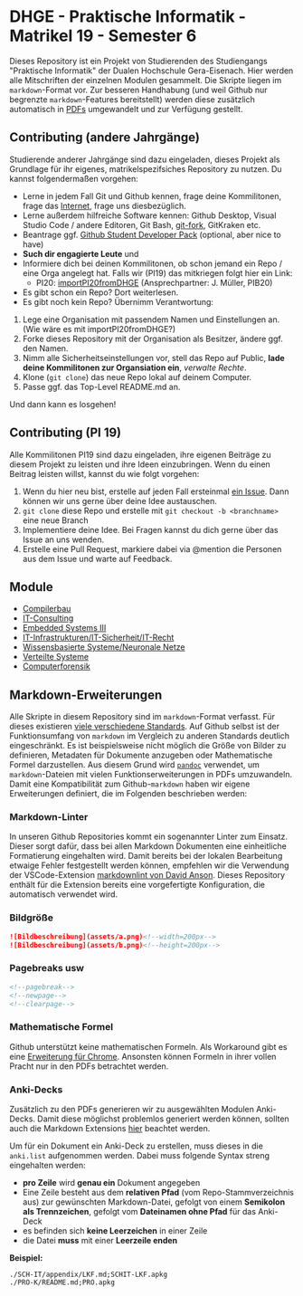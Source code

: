# DHGE - Praktische Informatik - Matrikel 19 - Semester 6

Dieses Repository ist ein Projekt von Studierenden des Studiengangs "Praktische Informatik" der Dualen Hochschule Gera-Eisenach.
Hier werden alle Mitschriften der einzelnen Modulen gesammelt.
Die Skripte liegen im `markdown`-Format vor.
Zur besseren Handhabung (und weil Github nur begrenzte `markdown`-Features bereitstellt)
werden diese zusätzlich automatisch in [PDFs](https://github.com/importPI19fromDHGE/dhge-pi19-sem6/releases) umgewandelt und zur Verfügung gestellt.

## Contributing (andere Jahrgänge)

Studierende anderer Jahrgänge sind dazu eingeladen, dieses Projekt als Grundlage für ihr eigenes, matrikelspezifsiches Repository zu nutzen.
Du kannst folgendermaßen vorgehen:

- Lerne in jedem Fall Git und Github kennen, frage deine Kommilitonen, frage das [Internet](https://rogerdudler.github.io/git-guide/index.de.html), frage uns diesbezüglich.
- Lerne außerdem hilfreiche Software kennen: Github Desktop, Visual Studio Code / andere Editoren, Git Bash, [git-fork](https://git-fork.com/), GitKraken etc.
- Beantrage ggf. [Github Student Developer Pack](https://education.github.com/students) (optional, aber nice to have)
- **Such dir engagierte Leute** und
- Informiere dich bei deinen Kommilitonen, ob schon jemand ein Repo / eine Orga angelegt hat. Falls wir (PI19) das mitkriegen folgt hier ein Link:
  - PI20: [importPI20fromDHGE](https://github.com/importPI20fromDHGE) (Ansprechpartner: J. Müller, PIB20)
- Es gibt schon ein Repo? Dort weiterlesen.
- Es gibt noch kein Repo? Übernimm Verantwortung:
1. Lege eine Organisation mit passendem Namen und Einstellungen an. (Wie wäre es mit importPI20fromDHGE?)
2. Forke dieses Repository mit der Organisation als Besitzer, ändere ggf. den Namen.
2. Nimm alle Sicherheitseinstellungen vor, stell das Repo auf Public, **lade deine Kommilitonen zur Organsiation ein**, *verwalte Rechte*.
4. Klone (`git clone`) das neue Repo lokal auf deinem Computer.
5. Passe ggf. das Top-Level README.md an.

Und dann kann es losgehen!

## Contributing (PI 19)

Alle Kommilitonen PI19 sind dazu eingeladen, ihre eigenen Beiträge zu diesem Projekt zu leisten und ihre Ideen einzubringen. Wenn du einen Beitrag leisten willst, kannst du wie folgt vorgehen:

1. Wenn du hier neu bist, erstelle auf jeden Fall ersteinmal [ein Issue](https://github.com/importPI19fromDHGE/dhge-pi19-sem6/issues/new). Dann können wir uns gerne über deine Idee austauschen.
2. `git clone` diese Repo und erstelle mit `git checkout -b <branchname>` eine neue Branch
3. Implementiere deine Idee. Bei Fragen kannst du dich gerne über das Issue an uns wenden.
4. Erstelle eine Pull Request, markiere dabei via @mention die Personen aus dem Issue und warte auf Feedback.

## Module

- [Compilerbau](./CB-KUSCHE)
- [IT-Consulting](./CONS-MUELLER)
- [Embedded Systems III](./EMB-GUENTHER)
- [IT-Infrastrukturen/IT-Sicherheit/IT-Recht](./ISR-MUELLER)
- [Wissensbasierte Systeme/Neuronale Netze](./ML-FELDMANN)
- [Verteilte Systeme](./NET-FELDMANN)
- [Computerforensik](./PRO-STRASS)

## Markdown-Erweiterungen

Alle Skripte in diesem Repository sind im `markdown`-Format verfasst. Für dieses existieren [viele verschiedene Standards](https://de.wikipedia.org/wiki/Markdown#Weiterentwicklungen,_Variationen_und_Erg%C3%A4nzungen).
Auf Github selbst ist der Funktionsumfang von `markdown` im Vergleich zu anderen Standards deutlich eingeschränkt.
Es ist beispielsweise nicht möglich die Größe von Bilder zu definieren, Metadaten für Dokumente anzugeben oder Mathematische Formel darzustellen.
Aus diesem Grund wird [`pandoc`](https://pandoc.org/) verwendet, um `markdown`-Dateien mit vielen Funktionserweiterungen in PDFs umzuwandeln.
Damit eine Kompatibilität zum Github-`markdown` haben wir eigene Erweiterungen definiert, die im Folgenden beschrieben werden:

### Markdown-Linter

In unseren Github Repositories kommt ein sogenannter Linter zum Einsatz. Dieser sorgt dafür, dass bei allen Markdown Dokumenten eine einheitliche Formatierung eingehalten wird.
Damit bereits bei der lokalen Bearbeitung etwaige Fehler festgestellt werden können, empfehlen wir die Verwendung der VSCode-Extension [markdownlint von David Anson](https://marketplace.visualstudio.com/items?itemName=DavidAnson.vscode-markdownlint).
Dieses Repository enthält für die Extension bereits eine vorgefertigte Konfiguration, die automatisch verwendet wird.

### Bildgröße

```md
![Bildbeschreibung](assets/a.png)<!--width=200px-->
![Bildbeschreibung](assets/b.png)<!--height=200px-->
```

### Pagebreaks usw

```md
<!--pagebreak-->
<!--newpage-->
<!--clearpage-->
```

### Mathematische Formel

Github unterstützt keine mathematischen Formeln.
Als Workaround gibt es eine [Erweiterung für Chrome](https://github.com/orsharir/github-mathjax).
Ansonsten können Formeln in ihrer vollen Pracht nur in den PDFs betrachtet werden.

### Anki-Decks

Zusätzlich zu den PDFs generieren wir zu ausgewählten Modulen Anki-Decks.
Damit diese möglichst problemlos generiert werden können, sollten auch die Markdown Extensions [hier](https://github.com/Steve2955/md2apkg) beachtet werden.

Um für ein Dokument ein Anki-Deck zu erstellen, muss dieses in die `anki.list` aufgenommen werden.
Dabei muss folgende Syntax streng eingehalten werden:

- **pro Zeile** wird **genau ein** Dokument angegeben
- Eine Zeile besteht aus dem **relativen Pfad** (vom Repo-Stammverzeichnis aus) zur gewünschten Markdown-Datei, gefolgt von einem **Semikolon als Trennzeichen**, gefolgt vom **Dateinamen ohne Pfad** für das Anki-Deck
- es befinden sich **keine Leerzeichen** in einer Zeile
- die Datei **muss** mit einer **Leerzeile enden**

**Beispiel:**

```text
./SCH-IT/appendix/LKF.md;SCHIT-LKF.apkg
./PRO-K/README.md;PRO.apkg

```
